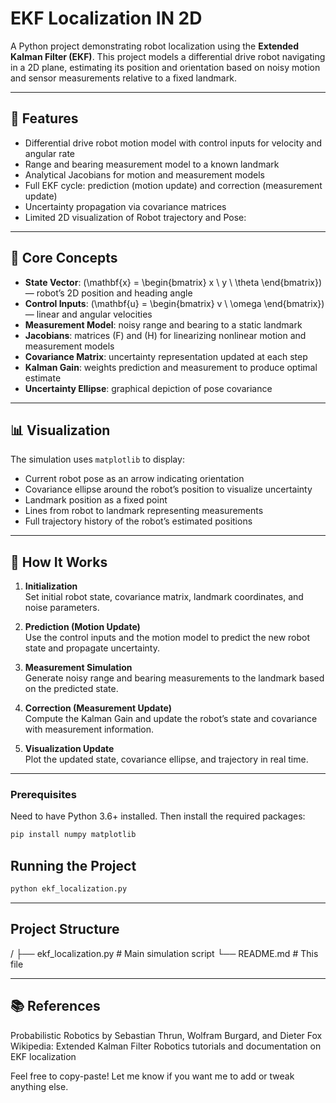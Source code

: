 # EKF Localization IN 2D

A Python project demonstrating robot localization using the **Extended Kalman Filter (EKF)**. This project models a differential drive robot navigating in a 2D plane, estimating its position and orientation based on noisy motion and sensor measurements relative to a fixed landmark.

---

## 📌 Features

- Differential drive robot motion model with control inputs for velocity and angular rate
- Range and bearing measurement model to a known landmark
- Analytical Jacobians for motion and measurement models
- Full EKF cycle: prediction (motion update) and correction (measurement update)
- Uncertainty propagation via covariance matrices
- Limited 2D visualization of Robot trajectory and Pose:

---

## 🧠 Core Concepts

- **State Vector**: \(\mathbf{x} = \begin{bmatrix} x \\ y \\ \theta \end{bmatrix}\) — robot’s 2D position and heading angle  
- **Control Inputs**: \(\mathbf{u} = \begin{bmatrix} v \\ \omega \end{bmatrix}\) — linear and angular velocities  
- **Measurement Model**: noisy range and bearing to a static landmark  
- **Jacobians**: matrices \(F\) and \(H\) for linearizing nonlinear motion and measurement models  
- **Covariance Matrix**: uncertainty representation updated at each step  
- **Kalman Gain**: weights prediction and measurement to produce optimal estimate  
- **Uncertainty Ellipse**: graphical depiction of pose covariance  

---

## 📊 Visualization

The simulation uses `matplotlib` to display:

- Current robot pose as an arrow indicating orientation  
- Covariance ellipse around the robot’s position to visualize uncertainty  
- Landmark position as a fixed point  
- Lines from robot to landmark representing measurements  
- Full trajectory history of the robot’s estimated positions  

---

## 🧪 How It Works

1. **Initialization**  
   Set initial robot state, covariance matrix, landmark coordinates, and noise parameters.

2. **Prediction (Motion Update)**  
   Use the control inputs and the motion model to predict the new robot state and propagate uncertainty.

3. **Measurement Simulation**  
   Generate noisy range and bearing measurements to the landmark based on the predicted state.

4. **Correction (Measurement Update)**  
   Compute the Kalman Gain and update the robot’s state and covariance with measurement information.

5. **Visualization Update**  
   Plot the updated state, covariance ellipse, and trajectory in real time.

---

### Prerequisites

Need to have Python 3.6+ installed. Then install the required packages:

```bash
pip install numpy matplotlib
```
##  Running the Project

```bash
python ekf_localization.py
```

---

##  Project Structure
/
├── ekf_localization.py      # Main simulation script
└── README.md                # This file


---

## 📚 References

Probabilistic Robotics by Sebastian Thrun, Wolfram Burgard, and Dieter Fox
Wikipedia: Extended Kalman Filter
Robotics tutorials and documentation on EKF localization


Feel free to copy-paste! Let me know if you want me to add or tweak anything else.

